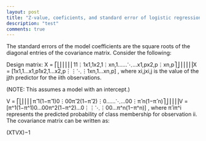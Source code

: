 ```yaml
---
layout: post
title: "Z-value, coeficients, and standard error of logistic regression"
description: "test"
comments: true
---
```

The standard errors of the model coefficients are the square roots of the diagonal entries of the covariance matrix. Consider the following:

Design matrix:
X = ⎡⎣⎢⎢⎢⎢⎢11⋮1x1,1x2,1⋮xn,1……⋱…x1,px2,p⋮xn,p⎤⎦⎥⎥⎥⎥⎥X = [1x1,1…x1,p1x2,1…x2,p⋮⋮⋱⋮1xn,1…xn,p] , where xi,jxi,j is the value of the jjth predictor for the iith observations.

(NOTE: This assumes a model with an intercept.)

V = ⎡⎣⎢⎢⎢⎢π̂ 1(1−π̂ 1)0⋮00π̂ 2(1−π̂ 2)⋮0……⋱…00⋮π̂ n(1−π̂ n)⎤⎦⎥⎥⎥⎥V = [π^1(1−π^1)0…00π^2(1−π^2)…0⋮⋮⋱⋮00…π^n(1−π^n)] , where π̂ iπ^i represents the predicted probability of class membership for observation ii.
The covariance matrix can be written as:

(XTVX)−1
